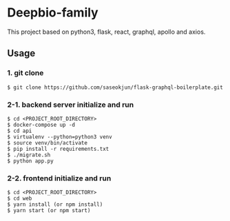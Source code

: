 # Deepbio-family

This project based on python3, flask, react, graphql, apollo and axios.

## Usage

### 1. git clone

```
$ git clone https://github.com/saseokjun/flask-graphql-boilerplate.git
```

### 2-1. backend server initialize and run

```
$ cd <PROJECT_ROOT_DIRECTORY>
$ docker-compose up -d
$ cd api
$ virtualenv --python=python3 venv
$ source venv/bin/activate
$ pip install -r requirements.txt
$ ./migrate.sh
$ python app.py
```

### 2-2. frontend initialize and run
```
$ cd <PROJECT_ROOT_DIRECTORY>
$ cd web
$ yarn install (or npm install)
$ yarn start (or npm start)

```
